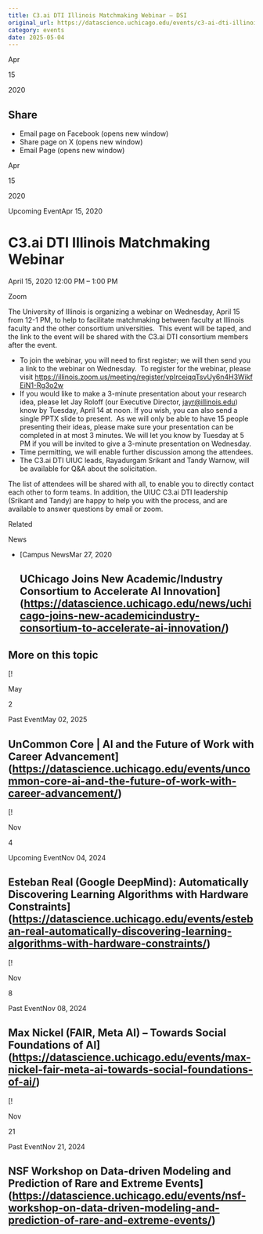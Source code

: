 ```yaml
---
title: C3.ai DTI Illinois Matchmaking Webinar – DSI
original_url: https://datascience.uchicago.edu/events/c3-ai-dti-illinois-matchmaking-webinar
category: events
date: 2025-05-04
---
```


Apr

15

2020

## Share

* Email page on Facebook (opens new window)
* Share page on X (opens new window)
* Email Page (opens new window)

<!-- Table-like structure detected -->

Apr

15

2020

Upcoming EventApr 15, 2020

# C3.ai DTI Illinois Matchmaking Webinar

April 15, 2020 12:00 PM – 1:00 PM

Zoom

The University of Illinois is organizing a webinar on Wednesday, April 15 from 12-1 PM, to help to facilitate matchmaking between faculty at Illinois faculty and the other consortium universities.  This event will be taped, and the link to the event will be shared with the C3.ai DTI consortium members after the event.

* To join the webinar, you will need to first register; we will then send you a link to the webinar on Wednesday.  To register for the webinar, please visit <https://illinois.zoom.us/meeting/register/vpIrceiqqTsvUy6n4H3WikfEiN1-Rg3o2w>
* If you would like to make a 3-minute presentation about your research idea, please let Jay Roloff (our Executive Director, [jayr@illinois.edu](mailto:jayr@illinois.edu)) know by Tuesday, April 14 at noon. If you wish, you can also send a single PPTX slide to present.  As we will only be able to have 15 people presenting their ideas, please make sure your presentation can be completed in at most 3 minutes. We will let you know by Tuesday at 5 PM if you will be invited to give a 3-minute presentation on Wednesday.
* Time permitting, we will enable further discussion among the attendees.
* The C3.ai DTI UIUC leads, Rayadurgam Srikant and Tandy Warnow, will be available for Q&A about the solicitation.

The list of attendees will be shared with all, to enable you to directly contact each other to form teams. In addition, the UIUC C3.ai DTI leadership (Srikant and Tandy) are happy to help you with the process, and are available to answer questions by email or zoom.

Related

News

* [Campus NewsMar 27, 2020

  ## UChicago Joins New Academic/Industry Consortium to Accelerate AI Innovation](https://datascience.uchicago.edu/news/uchicago-joins-new-academicindustry-consortium-to-accelerate-ai-innovation/)

## More on this topic

[!

May

2

Past EventMay 02, 2025

## UnCommon Core | AI and the Future of Work with Career Advancement](https://datascience.uchicago.edu/events/uncommon-core-ai-and-the-future-of-work-with-career-advancement/)
[!

Nov

4

Upcoming EventNov 04, 2024

## Esteban Real (Google DeepMind): Automatically Discovering Learning Algorithms with Hardware Constraints](https://datascience.uchicago.edu/events/esteban-real-automatically-discovering-learning-algorithms-with-hardware-constraints/)
[!

Nov

8

Past EventNov 08, 2024

## Max Nickel (FAIR, Meta AI) – Towards Social Foundations of AI](https://datascience.uchicago.edu/events/max-nickel-fair-meta-ai-towards-social-foundations-of-ai/)
[!

Nov

21

Past EventNov 21, 2024

## NSF Workshop on Data-driven Modeling and Prediction of Rare and Extreme Events](https://datascience.uchicago.edu/events/nsf-workshop-on-data-driven-modeling-and-prediction-of-rare-and-extreme-events/)